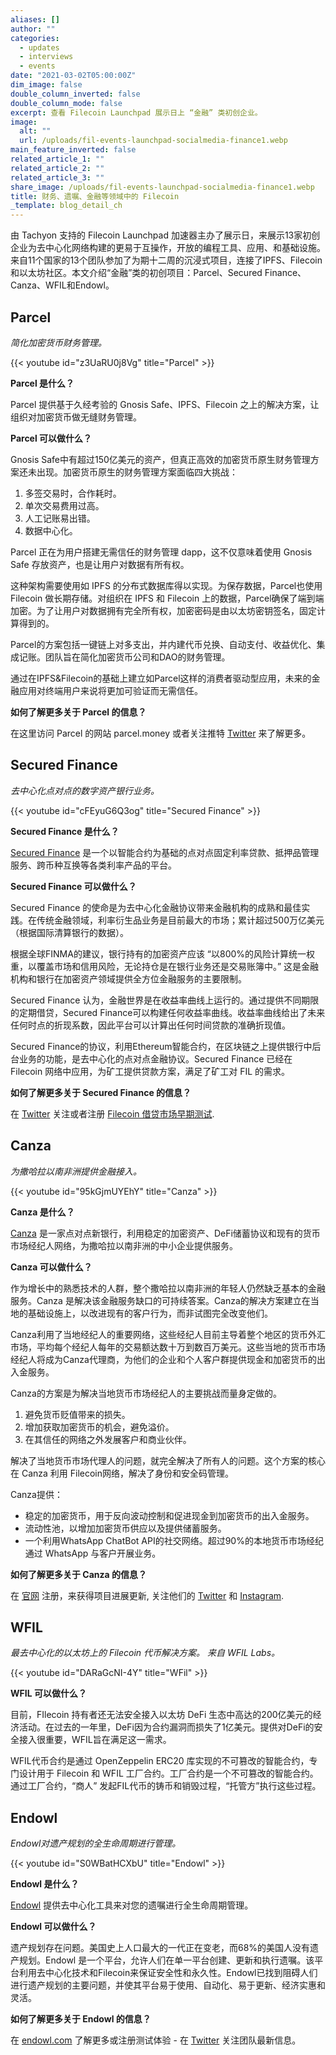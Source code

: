 ```yaml
---
aliases: []
author: ""
categories:
  - updates
  - interviews
  - events
date: "2021-03-02T05:00:00Z"
dim_image: false
double_column_inverted: false
double_column_mode: false
excerpt: 查看 Filecoin Launchpad 展示日上 “金融” 类初创企业。
image:
  alt: ""
  url: /uploads/fil-events-launchpad-socialmedia-finance1.webp
main_feature_inverted: false
related_article_1: ""
related_article_2: ""
related_article_3: ""
share_image: /uploads/fil-events-launchpad-socialmedia-finance1.webp
title: 财务、遗嘱、金融等领域中的 Filecoin
_template: blog_detail_ch
---
```


由 Tachyon 支持的 Filecoin Launchpad 加速器主办了展示日，来展示13家初创企业为去中心化网络构建的更易于互操作，开放的编程工具、应用、和基础设施。来自11个国家的13个团队参加了为期十二周的沉浸式项目，连接了IPFS、Filecoin和以太坊社区。本文介绍“金融”类的初创项目：Parcel、Secured Finance、Canza、WFIL和Endowl。

## Parcel

_简化加密货币财务管理。_

{{< youtube id="z3UaRU0j8Vg" title="Parcel" >}}

**Parcel 是什么？**

Parcel 提供基于久经考验的 Gnosis Safe、IPFS、Filecoin 之上的解决方案，让组织对加密货币做无缝财务管理。

**Parcel 可以做什么？**

Gnosis Safe中有超过150亿美元的资产，但真正高效的加密货币原生财务管理方案还未出现。加密货币原生的财务管理方案面临四大挑战：

1. 多签交易时，合作耗时。
2. 单次交易费用过高。
3. 人工记账易出错。
4. 数据中心化。

Parcel 正在为用户搭建无需信任的财务管理 dapp，这不仅意味着使用 Gnosis Safe 存放资产，也是让用户对数据有所有权。

这种架构需要使用如 IPFS 的分布式数据库得以实现。为保存数据，Parcel也使用 Filecoin 做长期存储。对组织在 IPFS 和 Filecoin 上的数据，Parcel确保了端到端加密。为了让用户对数据拥有完全所有权，加密密码是由以太坊密钥签名，固定计算得到的。

Parcel的方案包括一键链上对多支出，并内建代币兑换、自动支付、收益优化、集成记账。团队旨在简化加密货币公司和DAO的财务管理。

通过在IPFS&Filecoin的基础上建立如Parcel这样的消费者驱动型应用，未来的金融应用对终端用户来说将更加可验证而无需信任。

**如何了解更多关于 Parcel 的信息？**

在这里访问 Parcel 的网站 parcel.money 或者关注推特 [Twitter](https://twitter.com/parcelHQ) 来了解更多。

## Secured Finance

_去中心化点对点的数字资产银行业务。_

{{< youtube id="cFEyuG6Q3og" title="Secured Finance" >}}

**Secured Finance 是什么？**

[Secured Finance](https://twitter.com/financesecured?lang=en) 是一个以智能合约为基础的点对点固定利率贷款、抵押品管理服务、跨币种互换等各类利率产品的平台。

**Secured Finance 可以做什么？**

Secured Finance 的使命是为去中心化金融协议带来金融机构的成熟和最佳实践。在传统金融领域，利率衍生品业务是目前最大的市场；累计超过500万亿美元（根据国际清算银行的数据）。

根据全球FINMA的建议，银行持有的加密资产应该 “以800%的风险计算统一权重，以覆盖市场和信用风险，无论持仓是在银行业务还是交易账簿中。” 这是金融机构和银行在加密资产领域提供全方位金融服务的主要限制。

Secured Finance 认为，金融世界是在收益率曲线上运行的。通过提供不同期限的定期借贷，Secured Finance可以构建任何收益率曲线。收益率曲线给出了未来任何时点的折现系数，因此平台可以计算出任何时间贷款的准确折现值。

Secured Finance的协议，利用Ethereum智能合约，在区块链之上提供银行中后台业务的功能，是去中心化的点对点金融协议。Secured Finance 已经在 Filecoin 网络中应用，为矿工提供贷款方案，满足了矿工对 FIL 的需求。

**如何了解更多关于 Secured Finance 的信息？**

在 [Twitter](https://twitter.com/financesecured?lang=en) 关注或者注册 [Filecoin 借贷市场早期测试](https://airtable.com/shrJH5ssjwoOyRSxC).

## Canza

_为撒哈拉以南非洲提供金融接入。_

{{< youtube id="95kGjmUYEhY" title="Canza" >}}

**Canza 是什么？**

[Canza](http://canza.io/) 是一家点对点新银行，利用稳定的加密资产、DeFi储蓄协议和现有的货币市场经纪人网络，为撒哈拉以南非洲的中小企业提供服务。

**Canza 可以做什么？**

作为增长中的熟悉技术的人群，整个撒哈拉以南非洲的年轻人仍然缺乏基本的金融服务。Canza 是解决该金融服务缺口的可持续答案。Canza的解决方案建立在当地的基础设施上，以改进现有的客户行为，而非试图完全改变他们。

Canza利用了当地经纪人的重要网络，这些经纪人目前主导着整个地区的货币外汇市场，平均每个经纪人每年的交易额达数十万到数百万美元。这些当地的货币市场经纪人将成为Canza代理商，为他们的企业和个人客户群提供现金和加密货币的出入金服务。

Canza的方案是为解决当地货币市场经纪人的主要挑战而量身定做的。

1. 避免货币贬值带来的损失。
2. 增加获取加密货币的机会，避免溢价。
3. 在其信任的网络之外发展客户和商业伙伴。

解决了当地货币市场代理人的问题，就完全解决了所有人的问题。这个方案的核心在 Canza 利用 Filecoin网络，解决了身份和安全码管理。

Canza提供：

- 稳定的加密货币，用于反向波动控制和促进现金到加密货币的出入金服务。
- 流动性池，以增加加密货币供应以及提供储蓄服务。
- 一个利用WhatsApp ChatBot API的社交网络。超过90%的本地货币市场经纪通过 WhatsApp 与客户开展业务。

**如何了解更多关于 Canza 的信息？**

在 [官网](http://canza.io/) 注册，来获得项目进展更新, 关注他们的 [Twitter](https://twitter.com/Canza_finance) 和 [Instagram](https://www.instagram.com/canzafinance/).

## WFIL

_最去中心化的以太坊上的 Filecoin 代币解决方案。 来自 WFIL Labs。_

{{< youtube id="DARaGcNI-4Y" title="WFil" >}}

**WFIL 可以做什么？**

目前，FIlecoin 持有者还无法安全接入以太坊 DeFi 生态中高达的200亿美元的经济活动。在过去的一年里，DeFi因为合约漏洞而损失了1亿美元。提供对DeFi的安全接入很重要，WFIL旨在满足这一需求。

WFIL代币合约是通过 OpenZeppelin ERC20 库实现的不可篡改的智能合约，专门设计用于 Filecoin 和 WFIL 工厂合约。工厂合约是一个不可篡改的智能合约。通过工厂合约，“商人” 发起FIL代币的铸币和销毁过程，“托管方”执行这些过程。

## Endowl

_Endowl对遗产规划的全生命周期进行管理。_

{{< youtube id="S0WBatHCXbU" title="Endowl" >}}

**Endowl 是什么？**

[Endowl](http://endowl.com/) 提供去中心化工具来对您的遗嘱进行全生命周期管理。

**Endowl 可以做什么？**

遗产规划存在问题。美国史上人口最大的一代正在变老，而68%的美国人没有遗产规划。Endowl 是一个平台，允许人们在单一平台创建、更新和执行遗嘱。该平台利用去中心化技术和Filecoin来保证安全性和永久性。Endowl已找到阻碍人们进行遗产规划的主要问题，并使其平台易于使用、自动化、易于更新、经济实惠和灵活。

**如何了解更多关于 Endowl 的信息？**

在 [endowl.com](http://endowl.com/) 了解更多或注册测试体验 - 在 [Twitter](https://twitter.com/endowlapp) 关注团队最新信息。
